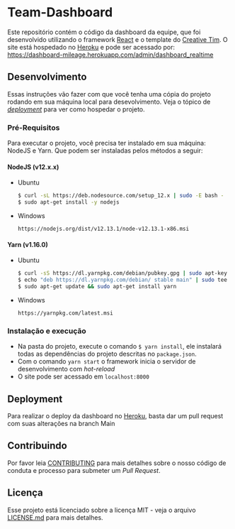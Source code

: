 # Team-Dashboard

Este repositório contém o código da dashboard da equipe, que foi desenvolvido utilizando o framework [React](https://pt-br.reactjs.org/) e o template do [Creative Tim](https://www.creative-tim.com/). O site está hospedado no [Heroku](https://www.heroku.com/) e pode ser acessado por: https://dashboard-mileage.herokuapp.com/admin/dashboard_realtime

## Desenvolvimento

Essas instruções vão fazer com que você tenha uma cópia do projeto rodando em sua máquina local para desevolvimento.
Veja o tópico de [_deployment_](#deployment) para ver como hospedar o projeto.

### Pré-Requisitos

Para executar o projeto, você precisa ter instalado em sua máquina: NodeJS e Yarn. Que podem ser instaladas pelos métodos a seguir:

#### NodeJS (v12.x.x)

- Ubuntu

  ```bash
  $ curl -sL https://deb.nodesource.com/setup_12.x | sudo -E bash -
  $ sudo apt-get install -y nodejs
  ```

- Windows
  ```
  https://nodejs.org/dist/v12.13.1/node-v12.13.1-x86.msi
  ```

#### Yarn (v1.16.0)

- Ubuntu

  ```bash
  $ curl -sS https://dl.yarnpkg.com/debian/pubkey.gpg | sudo apt-key add -
  $ echo "deb https://dl.yarnpkg.com/debian/ stable main" | sudo tee /etc/apt/sources.list.d/yarn.list
  $ sudo apt-get update && sudo apt-get install yarn
  ```

- Windows
  ```
  https://yarnpkg.com/latest.msi
  ```

### Instalação e execução

- Na pasta do projeto, execute o comando `$ yarn install`, ele instalará todas as dependências do projeto descritas no `package.json`.
- Com o comando `yarn start` o framework inicia o servidor de desenvolvimento com _hot-reload_
- O site pode ser acessado em `localhost:8000`

## Deployment

Para realizar o deploy da dashboard no [Heroku](https://www.heroku.com/), basta dar um pull request com suas alterações na branch Main

## Contribuindo

Por favor leia [CONTRIBUTING](https://gist.github.com/PurpleBooth/b24679402957c63ec426) para mais detalhes sobre o nosso código de conduta e processo para submeter um _Pull Request_.

## Licença

Esse projeto está licenciado sobre a licença MIT - veja o arquivo [LICENSE.md](LICENSE.md) para mais detalhes.
